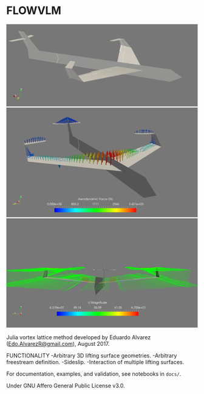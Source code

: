 # FLOWVLM


<img src="docs/img/example01.png" alt="Drawing" style="width: 600px;"/>
<img src="docs/vid/exampleforce.gif" alt="Drawing" style="width: 600px;"/>
<img src="docs/vid/examplestreams.gif" alt="Drawing" style="width: 600px;"/>

Julia vortex lattice method developed by Eduardo Alvarez (Edo.AlvarezR@gmail.com), August 2017.

FUNCTIONALITY
-Arbitrary 3D lifting surface geometries.
-Arbitrary freestream definition.
-Sideslip.
-Interaction of multiple lifting surfaces.

For documentation, examples, and validation, see notebooks in `docs/`.

Under GNU Affero General Public License v3.0.
